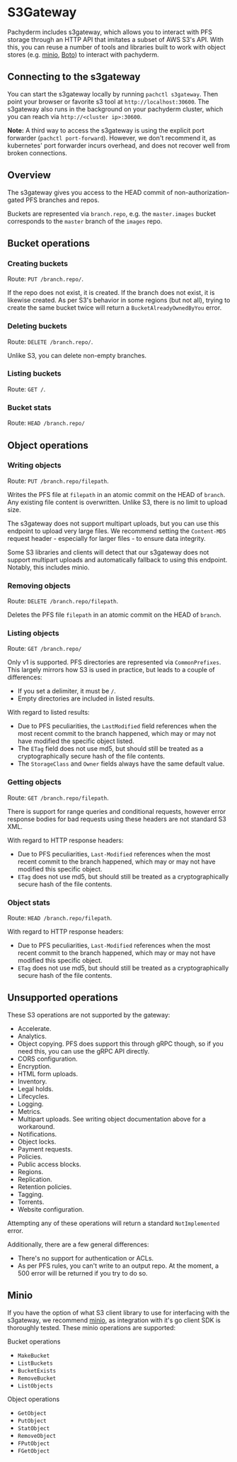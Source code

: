 # S3Gateway

Pachyderm includes s3gateway, which allows you to interact with PFS storage
through an HTTP API that imitates a subset of AWS S3's API. With this, you
can reuse a number of tools and libraries built to work with object stores
(e.g. [minio](https://docs.minio.io/docs/minio-client-quickstart-guide.html),
[Boto](https://github.com/boto/boto3)) to interact with pachyderm.

## Connecting to the s3gateway

You can start the s3gateway locally by running `pachctl s3gateway`. Then point
your browser or favorite s3 tool at `http://localhost:30600`. The s3gateway
also runs in the background on your pachyderm cluster, which you can reach via
`http://<cluster ip>:30600`.

**Note:** A third way to access the s3gateway is using the explicit port
forwarder (`pachctl port-forward`). However, we don't recommend it, as
kubernetes' port forwarder incurs overhead, and does not recover well from
broken connections.

## Overview

The s3gateway gives you access to the HEAD commit of non-authorization-gated
PFS branches and repos.

Buckets are represented via `branch.repo`, e.g. the `master.images` bucket
corresponds to the `master` branch of the `images` repo.

## Bucket operations

### Creating buckets

Route: `PUT /branch.repo/`.

If the repo does not exist, it is created. If the branch does not exist, it
is likewise created. As per S3's behavior in some regions (but not all),
trying to create the same bucket twice will return a `BucketAlreadyOwnedByYou`
error.

### Deleting buckets

Route: `DELETE /branch.repo/`.

Unlike S3, you can delete non-empty branches.

### Listing buckets

Route: `GET /`.

### Bucket stats

Route: `HEAD /branch.repo/`

## Object operations

### Writing objects

Route: `PUT /branch.repo/filepath`.

Writes the PFS file at `filepath` in an atomic commit on the HEAD of `branch`.
Any existing file content is overwritten. Unlike S3, there is no limit to
upload size.

The s3gateway does not support multipart uploads, but you can use this
endpoint to upload very large files. We recommend setting the `Content-MD5`
request header - especially for larger files - to ensure data integrity.

Some S3 libraries and clients will detect that our s3gateway does not support
multipart uploads and automatically fallback to using this endpoint. Notably,
this includes minio.

### Removing objects

Route: `DELETE /branch.repo/filepath`.

Deletes the PFS file `filepath` in an atomic commit on the HEAD of `branch`.

### Listing objects

Route: `GET /branch.repo/`

Only v1 is supported. PFS directories are represented via `CommonPrefixes`.
This largely mirrors how S3 is used in practice, but leads to a couple of
differences:
* If you set a delimiter, it must be `/`.
* Empty directories are included in listed results.

With regard to listed results:
* Due to PFS peculiarities, the `LastModified` field references when the most
recent commit to the branch happened, which may or may not have modified the
specific object listed.
* The `ETag` field does not use md5, but should still be treated as a
cryptographically secure hash of the file contents.
* The `StorageClass` and `Owner` fields always have the same default value.

### Getting objects

Route: `GET /branch.repo/filepath`.

There is support for range queries and conditional requests, however error
response bodies for bad requests using these headers are not standard S3 XML.

With regard to HTTP response headers:
* Due to PFS peculiarities, `Last-Modified` references when the most recent
commit to the branch happened, which may or may not have modified this
specific object.
* `ETag` does not use md5, but should still be treated as a cryptographically
secure hash of the file contents.

### Object stats

Route: `HEAD /branch.repo/filepath`.

With regard to HTTP response headers:
* Due to PFS peculiarities, `Last-Modified` references when the most recent
commit to the branch happened, which may or may not have modified this
specific object.
* `ETag` does not use md5, but should still be treated as a cryptographically
secure hash of the file contents.

## Unsupported operations

These S3 operations are not supported by the gateway:

* Accelerate.
* Analytics.
* Object copying. PFS does support this through gRPC though, so if you need
this, you can use the gRPC API directly.
* CORS configuration.
* Encryption.
* HTML form uploads.
* Inventory.
* Legal holds.
* Lifecycles.
* Logging.
* Metrics.
* Multipart uploads. See writing object documentation above for a workaround.
* Notifications.
* Object locks.
* Payment requests.
* Policies.
* Public access blocks.
* Regions.
* Replication.
* Retention policies.
* Tagging.
* Torrents.
* Website configuration.

Attempting any of these operations will return a standard `NotImplemented`
error.

Additionally, there are a few general differences:

* There's no support for authentication or ACLs.
* As per PFS rules, you can't write to an output repo. At the moment, a 500
error will be returned if you try to do so.

## Minio

If you have the option of what S3 client library to use for interfacing with
the s3gateway, we recommend [minio](https://min.io/), as integration with it's
go client SDK is thoroughly tested. These minio operations are supported:

Bucket operations
* `MakeBucket`
* `ListBuckets`
* `BucketExists`
* `RemoveBucket`
* `ListObjects`

Object operations
* `GetObject`
* `PutObject`
* `StatObject`
* `RemoveObject`
* `FPutObject`
* `FGetObject`
